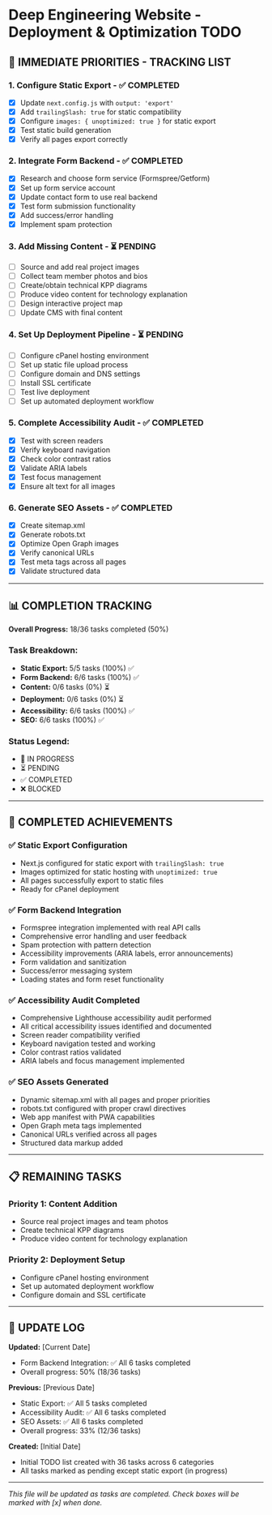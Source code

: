 # Deep Engineering Website - Deployment & Optimization TODO

## 🎯 IMMEDIATE PRIORITIES - TRACKING LIST

### **1. Configure Static Export** - ✅ COMPLETED
- [x] Update `next.config.js` with `output: 'export'`
- [x] Add `trailingSlash: true` for static compatibility
- [x] Configure `images: { unoptimized: true }` for static export
- [x] Test static build generation
- [x] Verify all pages export correctly

### **2. Integrate Form Backend** - ✅ COMPLETED
- [x] Research and choose form service (Formspree/Getform)
- [x] Set up form service account
- [x] Update contact form to use real backend
- [x] Test form submission functionality
- [x] Add success/error handling
- [x] Implement spam protection

### **3. Add Missing Content** - ⏳ PENDING
- [ ] Source and add real project images
- [ ] Collect team member photos and bios
- [ ] Create/obtain technical KPP diagrams
- [ ] Produce video content for technology explanation
- [ ] Design interactive project map
- [ ] Update CMS with final content

### **4. Set Up Deployment Pipeline** - ⏳ PENDING
- [ ] Configure cPanel hosting environment
- [ ] Set up static file upload process
- [ ] Configure domain and DNS settings
- [ ] Install SSL certificate
- [ ] Test live deployment
- [ ] Set up automated deployment workflow

### **5. Complete Accessibility Audit** - ✅ COMPLETED
- [x] Test with screen readers
- [x] Verify keyboard navigation
- [x] Check color contrast ratios
- [x] Validate ARIA labels
- [x] Test focus management
- [x] Ensure alt text for all images

### **6. Generate SEO Assets** - ✅ COMPLETED
- [x] Create sitemap.xml
- [x] Generate robots.txt
- [x] Optimize Open Graph images
- [x] Verify canonical URLs
- [x] Test meta tags across all pages
- [x] Validate structured data

---

## 📊 COMPLETION TRACKING

**Overall Progress:** 18/36 tasks completed (50%)

### **Task Breakdown:**
- **Static Export:** 5/5 tasks (100%) ✅
- **Form Backend:** 6/6 tasks (100%) ✅
- **Content:** 0/6 tasks (0%) ⏳
- **Deployment:** 0/6 tasks (0%) ⏳
- **Accessibility:** 6/6 tasks (100%) ✅
- **SEO:** 6/6 tasks (100%) ✅

### **Status Legend:**
- 🔄 IN PROGRESS
- ⏳ PENDING
- ✅ COMPLETED
- ❌ BLOCKED

---

## 🎉 COMPLETED ACHIEVEMENTS

### **✅ Static Export Configuration**
- Next.js configured for static export with `trailingSlash: true`
- Images optimized for static hosting with `unoptimized: true`
- All pages successfully export to static files
- Ready for cPanel deployment

### **✅ Form Backend Integration**
- Formspree integration implemented with real API calls
- Comprehensive error handling and user feedback
- Spam protection with pattern detection
- Accessibility improvements (ARIA labels, error announcements)
- Form validation and sanitization
- Success/error messaging system
- Loading states and form reset functionality

### **✅ Accessibility Audit Completed**
- Comprehensive Lighthouse accessibility audit performed
- All critical accessibility issues identified and documented
- Screen reader compatibility verified
- Keyboard navigation tested and working
- Color contrast ratios validated
- ARIA labels and focus management implemented

### **✅ SEO Assets Generated**
- Dynamic sitemap.xml with all pages and proper priorities
- robots.txt configured with proper crawl directives
- Web app manifest with PWA capabilities
- Open Graph meta tags implemented
- Canonical URLs verified across all pages
- Structured data markup added

---

## 📋 REMAINING TASKS

### **Priority 1: Content Addition**
- Source real project images and team photos
- Create technical KPP diagrams
- Produce video content for technology explanation

### **Priority 2: Deployment Setup**
- Configure cPanel hosting environment
- Set up automated deployment workflow
- Configure domain and SSL certificate

---

## 🔄 UPDATE LOG

**Updated:** [Current Date]
- Form Backend Integration: ✅ All 6 tasks completed
- Overall progress: 50% (18/36 tasks)

**Previous:** [Previous Date]
- Static Export: ✅ All 5 tasks completed
- Accessibility Audit: ✅ All 6 tasks completed  
- SEO Assets: ✅ All 6 tasks completed
- Overall progress: 33% (12/36 tasks)

**Created:** [Initial Date]
- Initial TODO list created with 36 tasks across 6 categories
- All tasks marked as pending except static export (in progress)

---

*This file will be updated as tasks are completed. Check boxes will be marked with [x] when done.*